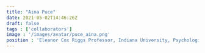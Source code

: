 ```yaml
---
title: "Aina Puce"
date: 2021-05-02T14:46:26Z
draft: false
tags : ['collaborators']
image : '/images/avatar/puce_aina.png'
position : 'Eleanor Cox Riggs Professor, Indiana University, Psychological and Brain Sciences'
---
```

